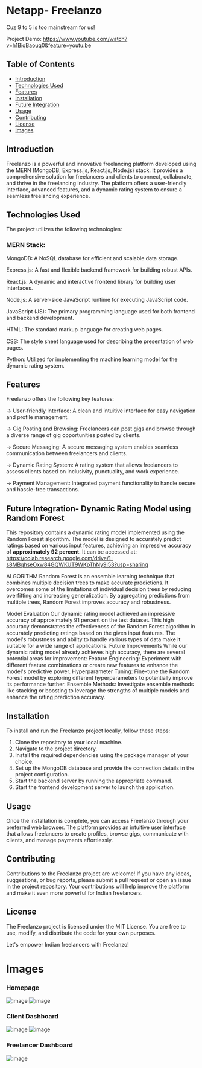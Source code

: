 # Netapp- Freelanzo
Cuz 9 to 5 is too mainstream for us!

Project Demo: https://www.youtube.com/watch?v=h1BiqBaouq0&feature=youtu.be


## Table of Contents
- [Introduction](#intro)
- [Technologies Used](#tech)
- [Features](#features)
- [Installation](#install)
- [Future Integration](#future)
- [Usage](#usage)
- [Contributing](#contributing)
- [License](#license)
- [Images](#images)



## Introduction <a name = "intro"></a>

Freelanzo is a powerful and innovative freelancing platform developed using the MERN (MongoDB, Express.js, React.js, Node.js) stack. It provides a comprehensive solution for freelancers and clients to connect, collaborate, and thrive in the freelancing industry. The platform offers a user-friendly interface, advanced features, and a dynamic rating system to ensure a seamless freelancing experience.

## Technologies Used <a name = "tech"></a>

The project utilizes the following technologies:

### MERN Stack:

MongoDB: A NoSQL database for efficient and scalable data storage.

Express.js: A fast and flexible backend framework for building robust APIs.

React.js: A dynamic and interactive frontend library for building user interfaces.

Node.js: A server-side JavaScript runtime for executing JavaScript code.

JavaScript (JS): The primary programming language used for both frontend and backend development.

HTML: The standard markup language for creating web pages.

CSS: The style sheet language used for describing the presentation of web pages.

Python: Utilized for implementing the machine learning model for the dynamic rating system.

## Features <a name = "features"></a>
Freelanzo offers the following key features:

-> User-friendly Interface: A clean and intuitive interface for easy navigation and profile management.

-> Gig Posting and Browsing: Freelancers can post gigs and browse through a diverse range of gig opportunities posted by clients.

-> Secure Messaging: A secure messaging system enables seamless communication between freelancers and clients.

-> Dynamic Rating System: A rating system that allows freelancers to assess clients based on inclusivity, punctuality, and work experience.

-> Payment Management: Integrated payment functionality to handle secure and hassle-free transactions.



## Future Integration- Dynamic Rating Model using Random Forest <a name = "future"></a>
This repository contains a dynamic rating model implemented using the Random Forest algorithm. The model is designed to accurately predict ratings based on various input features, achieving an impressive accuracy of **approximately 92 percent**.
It can be accessed at: https://colab.research.google.com/drive/1-s8MBqhseOxw84GQWKUT9WKpThNy9I53?usp=sharing

ALGORITHM 
Random Forest is an ensemble learning technique that combines multiple decision trees to make accurate predictions. It overcomes some of the limitations of individual decision trees by reducing overfitting and increasing generalization. By aggregating predictions from multiple trees, Random Forest improves accuracy and robustness.

Model Evaluation
Our dynamic rating model achieved an impressive accuracy of approximately 91 percent on the test dataset. This high accuracy demonstrates the effectiveness of the Random Forest algorithm in accurately predicting ratings based on the given input features. The model's robustness and ability to handle various types of data make it suitable for a wide range of applications.
Future Improvements
While our dynamic rating model already achieves high accuracy, there are several potential areas for improvement:
Feature Engineering: Experiment with different feature combinations or create new features to enhance the model's predictive power.
Hyperparameter Tuning: Fine-tune the Random Forest model by exploring different hyperparameters to potentially improve its performance further.
Ensemble Methods: Investigate ensemble methods like stacking or boosting to leverage the strengths of multiple models and enhance the rating prediction accuracy.



## Installation <a name = "install"></a>

To install and run the Freelanzo project locally, follow these steps:

1. Clone the repository to your local machine.
2. Navigate to the project directory.
3. Install the required dependencies using the package manager of your choice.
4. Set up the MongoDB database and provide the connection details in the project configuration.
5. Start the backend server by running the appropriate command.
6. Start the frontend development server to launch the application.

## Usage <a name = "usage"></a>

Once the installation is complete, you can access Freelanzo through your preferred web browser. The platform provides an intuitive user interface that allows freelancers to create profiles, browse gigs, communicate with clients, and manage payments effortlessly.

## Contributing <a name = "contributing"></a>

Contributions to the Freelanzo project are welcome! If you have any ideas, suggestions, or bug reports, please submit a pull request or open an issue in the project repository. Your contributions will help improve the platform and make it even more powerful for Indian freelancers.

## License <a name = "license"></a>

The Freelanzo project is licensed under the MIT License. You are free to use, modify, and distribute the code for your own purposes.

Let's empower Indian freelancers with Freelanzo!

# Images <a name = "images"></a>

### Homepage
![image](https://github.com/Nitya-Pasrija/netapp/assets/97171261/af9da7de-8d9a-4070-8238-7a94403d6fed)
![image](https://github.com/Nitya-Pasrija/netapp/assets/97171261/3be2ce4f-f089-4504-9ffc-e41e5c90bdd9)


### Client Dashboard
![image](https://github.com/Nitya-Pasrija/netapp/assets/97171261/66a468a2-2071-4de5-999d-351af6b3a730)
![image](https://github.com/Nitya-Pasrija/netapp/assets/97171261/f86a58ae-9e77-4f8a-be61-7448de34f636)

### Freelancer Dashboard
![image](https://github.com/Nitya-Pasrija/netapp/assets/97171261/23c68f74-ef05-4e81-95f2-6426f70ac1dc)





